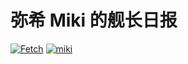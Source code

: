 # 弥希 Miki 的舰长日报

[![Fetch](https://github.com/yjl9903/Miki-Captain/actions/workflows/fetch.yml/badge.svg)](https://github.com/yjl9903/Miki-Captain/actions/workflows/fetch.yml) [![miki](https://img.shields.io/endpoint?url=https://pages.onekuma.cn/project/miki&label=Miki)](https://miki.xlor.cn)
